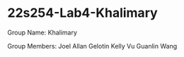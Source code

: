 # 22s254-Lab4-Khalimary

Group Name: Khalimary

Group Members:
Joel Allan Gelotin
Kelly Vu
Guanlin Wang
